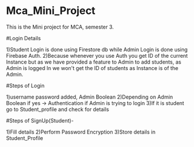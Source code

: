 # Mca_Mini_Project
This is the Mini project for MCA, semester 3.

#Login Details

1)Student Login is done using Firestore db while Admin Login is done using Firebase Auth.
2)Because whenever you use Auth you get ID of the current Instance but as we have provided a feature to Admin to add students, as Admin is logged In we won't get the
ID of students as Instance is of the Admin.

#Steps of Login

1)username password added, Admin Boolean
2)Depending on Admin Boolean if yes -> Authentication if Admin is trying to login
3)If it is student go to Student_profile and check for details

#Steps of SignUp(Student)-

1)Fill details 
2)Perform Password Encryption
3)Store details in Student_Profile
